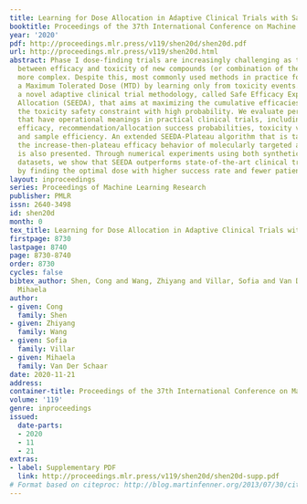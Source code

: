 ```yaml
---
title: Learning for Dose Allocation in Adaptive Clinical Trials with Safety Constraints
booktitle: Proceedings of the 37th International Conference on Machine Learning
year: '2020'
pdf: http://proceedings.mlr.press/v119/shen20d/shen20d.pdf
url: http://proceedings.mlr.press/v119/shen20d.html
abstract: Phase I dose-finding trials are increasingly challenging as the relationship
  between efficacy and toxicity of new compounds (or combination of them) becomes
  more complex. Despite this, most commonly used methods in practice focus on identifying
  a Maximum Tolerated Dose (MTD) by learning only from toxicity events. We present
  a novel adaptive clinical trial methodology, called Safe Efficacy Exploration Dose
  Allocation (SEEDA), that aims at maximizing the cumulative efficacies while satisfying
  the toxicity safety constraint with high probability. We evaluate performance objectives
  that have operational meanings in practical clinical trials, including cumulative
  efficacy, recommendation/allocation success probabilities, toxicity violation probability,
  and sample efficiency. An extended SEEDA-Plateau algorithm that is tailored for
  the increase-then-plateau efficacy behavior of molecularly targeted agents (MTA)
  is also presented. Through numerical experiments using both synthetic and real-world
  datasets, we show that SEEDA outperforms state-of-the-art clinical trial designs
  by finding the optimal dose with higher success rate and fewer patients.
layout: inproceedings
series: Proceedings of Machine Learning Research
publisher: PMLR
issn: 2640-3498
id: shen20d
month: 0
tex_title: Learning for Dose Allocation in Adaptive Clinical Trials with Safety Constraints
firstpage: 8730
lastpage: 8740
page: 8730-8740
order: 8730
cycles: false
bibtex_author: Shen, Cong and Wang, Zhiyang and Villar, Sofia and Van Der Schaar,
  Mihaela
author:
- given: Cong
  family: Shen
- given: Zhiyang
  family: Wang
- given: Sofia
  family: Villar
- given: Mihaela
  family: Van Der Schaar
date: 2020-11-21
address: 
container-title: Proceedings of the 37th International Conference on Machine Learning
volume: '119'
genre: inproceedings
issued:
  date-parts:
  - 2020
  - 11
  - 21
extras:
- label: Supplementary PDF
  link: http://proceedings.mlr.press/v119/shen20d/shen20d-supp.pdf
# Format based on citeproc: http://blog.martinfenner.org/2013/07/30/citeproc-yaml-for-bibliographies/
---
```


